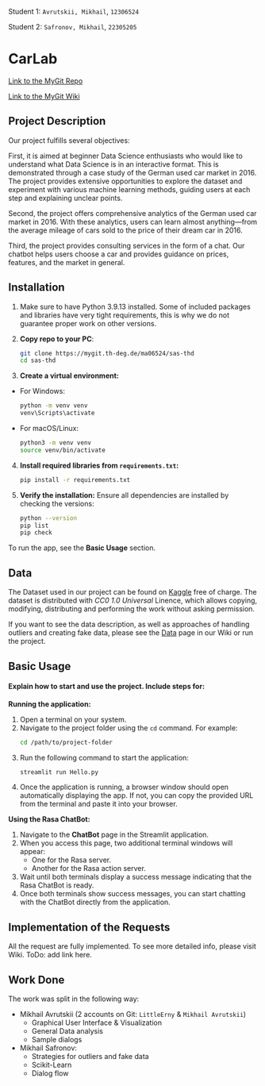 Student 1: `Avrutskii, Mikhail`, `12306524`

Student 2: `Safronov, Mikhail`, `22305205`

# CarLab

[Link to the MyGit Repo](https://mygit.th-deg.de/ma06524/sas-thd)

[Link to the MyGit Wiki](https://mygit.th-deg.de/ma06524/sas-thd/-/wikis/home)

## Project Description
Our project fulfills several objectives:

First, it is aimed at beginner Data Science enthusiasts who would like to understand what Data Science is in an interactive format. This is demonstrated through a case study of the German used car market in 2016. The project provides extensive opportunities to explore the dataset and experiment with various machine learning methods, guiding users at each step and explaining unclear points.

Second, the project offers comprehensive analytics of the German used car market in 2016. With these analytics, users can learn almost anything—from the average mileage of cars sold to the price of their dream car in 2016.

Third, the project provides consulting services in the form of a chat. Our chatbot helps users choose a car and provides guidance on prices, features, and the market in general.

## Installation
1. Make sure to have Python 3.9.13 installed. Some of included packages and libraries have very tight requirements, this is why we do not guarantee proper work on other versions.

2. **Copy repo to your PC**:

   ```bash
   git clone https://mygit.th-deg.de/ma06524/sas-thd
   cd sas-thd
   ```

 3. **Create a virtual environment:**
   - For Windows:
     ```bash
     python -m venv venv
     venv\Scripts\activate
     ```
   - For macOS/Linux:
     ```bash
     python3 -m venv venv
     source venv/bin/activate
     ```

4. **Install required libraries from `requirements.txt`:**
   ```bash
   pip install -r requirements.txt
   ```

5. **Verify the installation:**
   Ensure all dependencies are installed by checking the versions:
   ```bash
   python --version
   pip list
   pip check
   ```

To run the app, see the **Basic Usage** section.

## Data
The Dataset used in our project can be found on [Kaggle](https://www.kaggle.com/datasets/shaunoilund/auto-sales-ebay-germany-random-50k-cleaned/) free of charge. The dataset is distributed with *CC0 1.0 Universal* Linence, which allows copying, modifying, distributing and performing the work without asking permission. 

If you want to see the data description, as well as approaches of handling outliers and creating fake data, please see the [Data](https://mygit.th-deg.de/ma06524/sas-thd/-/wikis/Data) page in our Wiki or run the project.


## Basic Usage
#### Explain how to start and use the project. Include steps for:

**Running the application:**

1. Open a terminal on your system.
2. Navigate to the project folder using the `cd` command. For example:
   ```bash
   cd /path/to/project-folder
   ```
3. Run the following command to start the application:
   ```bash
   streamlit run Hello.py
   ```
4. Once the application is running, a browser window should open automatically displaying the app. If not, you can copy the provided URL from the terminal and paste it into your browser.

**Using the Rasa ChatBot:**

1. Navigate to the **ChatBot** page in the Streamlit application.
2. When you access this page, two additional terminal windows will appear:
   - One for the Rasa server.
   - Another for the Rasa action server.
3. Wait until both terminals display a success message indicating that the Rasa ChatBot is ready.
4. Once both terminals show success messages, you can start chatting with the ChatBot directly from the application.

## Implementation of the Requests

All the request are fully implemented. To see more detailed info, please visit Wiki. ToDo: add link here.

## Work Done
The work was split in the following way:
- Mikhail Avrutskii (2 accounts on Git: `LittleErny` & `Mikhail Avrutskii`)
    - Graphical User Interface & Visualization
    - General Data analysis
    - Sample dialogs
- Mikhail Safronov:
    - Strategies for outliers and fake data
    - Scikit-Learn
    - Dialog flow

